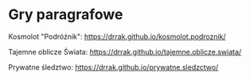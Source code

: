 # Gry paragrafowe
Kosmolot "Podróżnik": https://drrak.github.io/kosmolot.podroznik/

Tajemne oblicze Świata: https://drrak.github.io/tajemne.oblicze.swiata/

Prywatne śledztwo: https://drrak.github.io/prywatne.sledzctwo/
